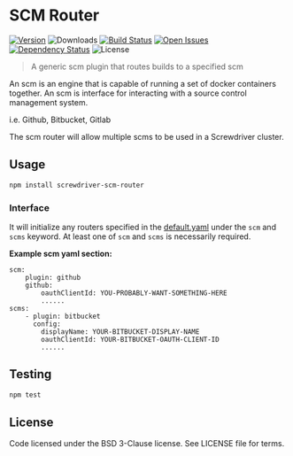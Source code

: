 # SCM Router
[![Version][npm-image]][npm-url] ![Downloads][downloads-image] [![Build Status][status-image]][status-url] [![Open Issues][issues-image]][issues-url] [![Dependency Status][daviddm-image]][daviddm-url] ![License][license-image]

> A generic scm plugin that routes builds to a specified scm

An scm is an engine that is capable of running a set of docker containers together.
An scm is interface for interacting with a source control management system.

i.e. Github, Bitbucket, Gitlab

The scm router will allow multiple scms to be used in a Screwdriver cluster.

## Usage

```bash
npm install screwdriver-scm-router
```

### Interface

It will initialize any routers specified in the [default.yaml](https://github.com/screwdriver-cd/screwdriver/blob/master/config/default.yaml#L123-L156) under the `scm` and `scms` keyword. At least one of `scm` and `scms` is necessarily required.

**Example scm yaml section:**
```
scm:
    plugin: github
    github:
        oauthClientId: YOU-PROBABLY-WANT-SOMETHING-HERE
        ......
scms:
    - plugin: bitbucket
      config:
        displayName: YOUR-BITBUCKET-DISPLAY-NAME
        oauthClientId: YOUR-BITBUCKET-OAUTH-CLIENT-ID
        ......
```

## Testing

```bash
npm test
```

## License

Code licensed under the BSD 3-Clause license. See LICENSE file for terms.

[npm-image]: https://img.shields.io/npm/v/screwdriver-scm-router.svg
[npm-url]: https://npmjs.org/package/screwdriver-scm-router
[downloads-image]: https://img.shields.io/npm/dt/screwdriver-scm-router.svg
[license-image]: https://img.shields.io/npm/l/screwdriver-scm-router.svg
[issues-image]: https://img.shields.io/github/issues/screwdriver-cd/scm-router.svg
[issues-url]: https://github.com/screwdriver-cd/scm-router/issues
[status-image]: https://cd.screwdriver.cd/pipelines/1/badge
[status-url]: https://cd.screwdriver.cd/pipelines/1
[daviddm-image]: https://david-dm.org/screwdriver-cd/scm-router.svg?theme=shields.io
[daviddm-url]: https://david-dm.org/screwdriver-cd/scm-router
